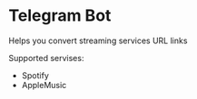 # Telegram Bot
Helps you convert streaming services URL links

Supported servises: 
 - Spotify
 - AppleMusic
